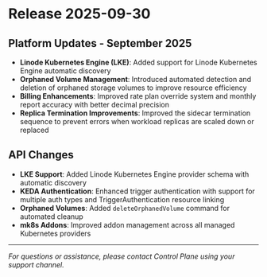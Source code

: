 # Release 2025-09-30

## Platform Updates - September 2025

- **Linode Kubernetes Engine (LKE)**: Added support for Linode Kubernetes Engine automatic discovery
- **Orphaned Volume Management**: Introduced automated detection and deletion of orphaned storage volumes to improve resource efficiency
- **Billing Enhancements**: Improved rate plan override system and monthly report accuracy with better decimal precision
- **Replica Termination Improvements**: Improved the sidecar termination sequence to prevent errors when workload replicas are scaled down or replaced

## API Changes

- **LKE Support**: Added Linode Kubernetes Engine provider schema with automatic discovery
- **KEDA Authentication**: Enhanced trigger authentication with support for multiple auth types and TriggerAuthentication resource linking
- **Orphaned Volumes**: Added `deleteOrphanedVolume` command for automated cleanup
- **mk8s Addons**: Improved addon management across all managed Kubernetes providers

---

_For questions or assistance, please contact Control Plane using your support channel._
